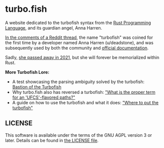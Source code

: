 # turbo.fish

A website dedicated to the turbofish syntax from the [Rust Programming Language][], and its guardian angel, Anna Harren.

[In the comments of a Reddit thread][reddit], the name "turbofish" was coined for the first time by a developer named Anna Harren (u/deadstone),
and was subsequently used by both the community and [official documentation][docs].

Sadly, [she passed away in 2021][rust-1.55.0-dedication], but she will forever be memorialized within Rust.

**More Turbofish Lore:**

- A test showcasing the parsing ambiguity solved by the turbofish: [Bastion of the Turbofish][]
- Why turbo.fish also has reversed a turbofish: ["What is the proper term for an 'UFCS'-flavored paths?"][ufcs]
- A guide on how to use the turbofish and what it does: ["Where to put the turbofish"][guide]

[Rust Programming Language]: https://www.rust-lang.org/
[reddit]: https://www.reddit.com/r/rust/comments/3fimgp/comment/ctozkd0
[rust-1.55.0-dedication]: https://blog.rust-lang.org/2021/09/09/Rust-1.55.0.html#dedication
[Bastion of the Turbofish]: https://github.com/rust-lang/rust/blob/master/tests/ui/parser/bastion-of-the-turbofish.rs
[ufcs]: https://users.rust-lang.org/t/what-is-the-proper-term-for-an-ufcs-flavored-paths/9570
[guide]: https://matematikaadit.github.io/posts/rust-turbofish.html
[docs]: https://doc.rust-lang.org/std/iter/trait.Iterator.html#method.collect

## LICENSE

This software is available under the terms of the GNU AGPL version 3 or later. Details can be found
in [the LICENSE file](LICENSE).
